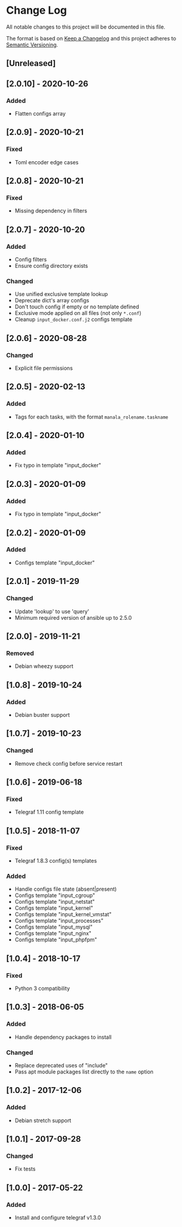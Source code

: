 # Change Log
All notable changes to this project will be documented in this file.

The format is based on [Keep a Changelog](http://keepachangelog.com/)
and this project adheres to [Semantic Versioning](http://semver.org/).

## [Unreleased]

## [2.0.10] - 2020-10-26
### Added
- Flatten configs array

## [2.0.9] - 2020-10-21
### Fixed
- Toml encoder edge cases

## [2.0.8] - 2020-10-21
### Fixed
- Missing dependency in filters

## [2.0.7] - 2020-10-20
### Added
- Config filters
- Ensure config directory exists

### Changed
- Use unified exclusive template lookup
- Deprecate dict's array configs
- Don't touch config if empty or no template defined
- Exclusive mode applied on all files (not only `*.conf`)
- Cleanup `input_docker.conf.j2` configs template

## [2.0.6] - 2020-08-28
### Changed
- Explicit file permissions

## [2.0.5] - 2020-02-13
### Added
- Tags for each tasks, with the format `manala_rolename.taskname`

## [2.0.4] - 2020-01-10
### Added
- Fix typo in template "input_docker"

## [2.0.3] - 2020-01-09
### Added
- Fix typo in template "input_docker"

## [2.0.2] - 2020-01-09
### Added
- Configs template "input_docker"

## [2.0.1] - 2019-11-29
### Changed
- Update 'lookup' to use 'query'
- Minimum required version of ansible up to 2.5.0

## [2.0.0] - 2019-11-21
### Removed
- Debian wheezy support

## [1.0.8] - 2019-10-24
### Added
- Debian buster support

## [1.0.7] - 2019-10-23
### Changed
- Remove check config before service restart

## [1.0.6] - 2019-06-18
### Fixed
- Telegraf 1.11 config template

## [1.0.5] - 2018-11-07
### Fixed
- Telegraf 1.8.3 config(s) templates

### Added
- Handle configs file state (absent|present)
- Configs template "input_cgroup"
- Configs template "input_netstat"
- Configs template "input_kernel"
- Configs template "input_kernel_vmstat"
- Configs template "input_processes"
- Configs template "input_mysql"
- Configs template "input_nginx"
- Configs template "input_phpfpm"

## [1.0.4] - 2018-10-17
### Fixed
- Python 3 compatibility

## [1.0.3] - 2018-06-05
### Added
- Handle dependency packages to install

### Changed
- Replace deprecated uses of "include"
- Pass apt module packages list directly to the `name` option

## [1.0.2] - 2017-12-06
### Added
- Debian stretch support

## [1.0.1] - 2017-09-28
### Changed
- Fix tests

## [1.0.0] - 2017-05-22
### Added
- Install and configure telegraf v1.3.0
